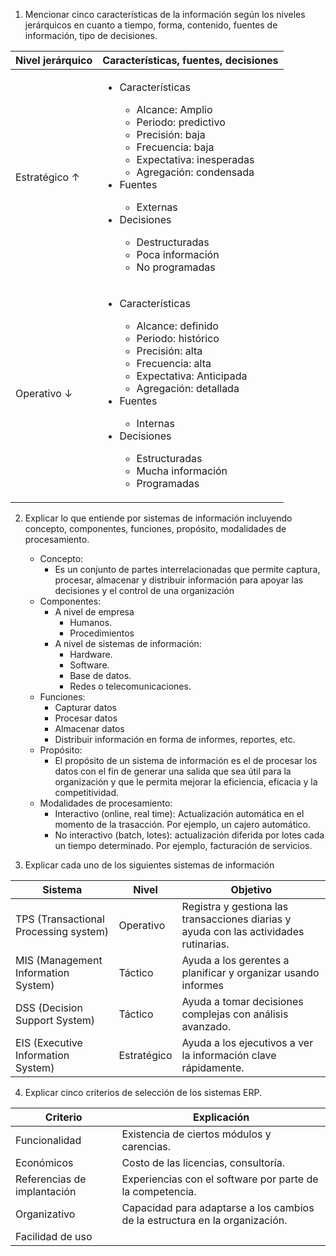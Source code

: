 1. Mencionar cinco características de la información según los niveles jerárquicos en cuanto a tiempo, forma, contenido, fuentes de información, tipo de decisiones.

| Nivel jerárquico | Características, fuentes, decisiones                                                                                                                                                                                                                                                                                                                         |
| ---------------- | ------------------------------------------------------------------------------------------------------------------------------------------------------------------------------------------------------------------------------------------------------------------------------------------------------------------------------------------------------------ |
| Estratégico ↑    | <ul><li>Características</li><ul><li>Alcance: Amplio</li><li>Periodo: predictivo</li><li>Precisión: baja</li><li>Frecuencia: baja</li><li>Expectativa: inesperadas</li><li>Agregación: condensada</li></ul><li>Fuentes</li><ul><li>Externas</li></ul><li>Decisiones</li><ul><li>Destructuradas</li><li>Poca información</li><li>No programadas</li></ul></ul> |
| Operativo ↓      | <ul><li>Características</li><ul><li>Alcance: definido</li><li>Periodo: histórico</li><li>Precisión: alta</li><li>Frecuencia: alta</li><li>Expectativa: Anticipada</li><li>Agregación: detallada</li></ul><li>Fuentes</li><ul><li>Internas</li></ul><li>Decisiones</li><ul><li>Estructuradas</li><li>Mucha información</li><li>Programadas</li></ul></ul>     |

2. Explicar lo que entiende por sistemas de información incluyendo concepto, componentes, funciones, propósito, modalidades de procesamiento.
	- Concepto:  
		- Es un conjunto de partes interrelacionadas que permite captura, procesar, almacenar y distribuir información para apoyar las decisiones y el control de una organización
	- Componentes:
		- A nivel de empresa
			- Humanos.
			- Procedimientos
		- A nivel de sistemas de información:
			- Hardware.
			- Software.
			- Base de datos.
			- Redes o telecomunicaciones.
	- Funciones:
		- Capturar datos
		- Procesar datos
		- Almacenar datos
		- Distribuir información en forma de informes, reportes, etc.
	- Propósito:
		- El propósito de un sistema de información es el de procesar los datos con el fin de generar una salida que sea útil para la organización y que le permita mejorar la eficiencia, eficacia y la competitividad.
	- Modalidades de procesamiento:
		- Interactivo (online, real time): Actualización automática en el momento de la trasacción. Por ejemplo, un cajero automático. 
		- No interactivo (batch, lotes): actualización diferida por lotes cada un tiempo determinado. Por ejemplo, facturación de servicios.

3. Explicar cada uno de los siguientes sistemas de información

| Sistema                               | Nivel       | Objetivo                                                                              |
| ------------------------------------- | ----------- | ------------------------------------------------------------------------------------- |
| TPS (Transactional Processing system) | Operativo   | Registra y gestiona las transacciones diarias y ayuda con las actividades rutinarias. |
| MIS (Management Information System)   | Táctico     | Ayuda a los gerentes a planificar y organizar usando informes                         |
| DSS (Decision Support System)         | Táctico     | Ayuda a tomar decisiones complejas con análisis avanzado.                             |
| EIS (Executive Information System)    | Estratégico | Ayuda a los ejecutivos a ver la información clave rápidamente.                        |

4. Explicar cinco criterios de selección de los sistemas ERP. 

| Criterio                    | Explicación                                                                 |
| --------------------------- | --------------------------------------------------------------------------- |
| Funcionalidad               | Existencia de ciertos módulos y carencias.                                  |
| Económicos                  | Costo de las licencias, consultoría.                                        |
| Referencias de implantación | Experiencias con el software por parte de la competencia.                   |
| Organizativo                | Capacidad para adaptarse a los cambios de la estructura en la organización. |
| Facilidad de uso            |                                                                             |
